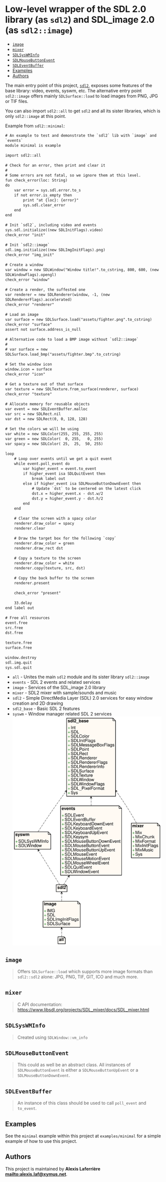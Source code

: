 # Low-level wrapper of the SDL 2.0 library (as `sdl2`) and SDL_image 2.0 (as `sdl2::image`)

* [`image`](#`image`)
* [`mixer`](#`mixer`)
* [`SDLSysWMInfo`](#`SDLSysWMInfo`)
* [`SDLMouseButtonEvent`](#`SDLMouseButtonEvent`)
* [`SDLEventBuffer`](#`SDLEventBuffer`)
* [Examples](#Examples)
* [Authors](#Authors)

The main entry point of this project, [`sdl2`](sdl2), exposes some features of the base
library: video, events, syswm, etc. The alternative entry point `sdl2::image` offers
mainly `SDLSurface::load` to load images from PNG, JPG or TIF files.

You can also import `sdl2::all` to get `sdl2` and all its sister libraries, which is only
`sdl2::image` at this point.

Example from `sdl2::minimal`:

~~~
# An example to test and demonstrate the `sdl2` lib with `image` and `events`
module minimal is example

import sdl2::all

# Check for an error, then print and clear it
#
# Some errors are not fatal, so we ignore them at this level.
fun check_error(loc: String)
do
	var error = sys.sdl.error.to_s
	if not error.is_empty then
		print "at {loc}: {error}"
		sys.sdl.clear_error
	end
end

# Init `sdl2`, including video and events
sys.sdl.initialize((new SDLInitFlags).video)
check_error "init"

# Init `sdl2::image`
sdl.img.initialize((new SDLImgInitFlags).png)
check_error "img_init"

# Create a window
var window = new SDLWindow("Window title!".to_cstring, 800, 600, (new SDLWindowFlags).opengl)
check_error "window"

# Create a render, the suffested one
var renderer = new SDLRenderer(window, -1, (new SDLRendererFlags).accelerated)
check_error "renderer"

# Load an image
var surface = new SDLSurface.load("assets/fighter.png".to_cstring)
check_error "surface"
assert not surface.address_is_null

# Alternative code to load a BMP image without `sdl2::image`
#
# var surface = new SDLSurface.load_bmp("assets/fighter.bmp".to_cstring)

# Set the window icon
window.icon = surface
check_error "icon"

# Get a texture out of that surface
var texture = new SDLTexture.from_surface(renderer, surface)
check_error "texture"

# Allocate memory for reusable objects
var event = new SDLEventBuffer.malloc
var src = new SDLRect.nil
var dst = new SDLRect(0, 0, 128, 128)

# Set the colors we will be using
var white = new SDLColor(255, 255, 255, 255)
var green = new SDLColor(  0, 255,   0, 255)
var spacy = new SDLColor( 25,  25,  50, 255)

loop
	# Loop over events until we get a quit event
	while event.poll_event do
		var higher_event = event.to_event
		if higher_event isa SDLQuitEvent then
			break label out
		else if higher_event isa SDLMouseButtonDownEvent then
			# Update `dst` to be centered on the latest click
			dst.x = higher_event.x - dst.w/2
			dst.y = higher_event.y - dst.h/2
		end
	end

	# Clear the screen with a spacy color
	renderer.draw_color = spacy
	renderer.clear

	# Draw the target box for the following `copy`
	renderer.draw_color = green
	renderer.draw_rect dst

	# Copy a texture to the screen
	renderer.draw_color = white
	renderer.copy(texture, src, dst)

	# Copy the back buffer to the screen
	renderer.present

	check_error "present"

	33.delay
end label out

# Free all resources
event.free
src.free
dst.free

texture.free
surface.free

window.destroy
sdl.img.quit
sys.sdl.quit
~~~


* `all` - Unites the main `sdl2` module and its sister library `sdl2::image`
* `events` - SDL 2 events and related services
* `image` - Services of the SDL_image 2.0 library
* `mixer` - SDL2 mixer with sample/sounds and music
* `sdl2` - Simple DirectMedia Layer (SDL) 2.0 services for easy window creation and 2D drawing
* `sdl2_base` - Basic SDL 2 features
* `syswm` - Window manager related SDL 2 services
![Diagram for `sdl2`](uml-sdl2.svg)

## `image`

> Offers `SDLSurface::load` which supports more image formats than `sdl2::sdl2`
> alone: JPG, PNG, TIF, GIT, ICO and much more.

## `mixer`

> C API documentation: https://www.libsdl.org/projects/SDL_mixer/docs/SDL_mixer.html

## `SDLSysWMInfo`

> Created using `SDLWindow::vm_info`

## `SDLMouseButtonEvent`

> This could as well be an abstract class. All instances of `SDLMouseButtonEvent`
> is either a `SDLMouseButtonUpEvent` or a `SDLMouseButtonDownEvent`.

## `SDLEventBuffer`

> An instance of this class should be used to call `poll_event` and `to_event`.

## Examples

See the `minimal` example within this project at `examples/minimal` for a simple example
of how to use this project.

## Authors

This project is maintained by **Alexis Laferrière <mailto:alexis.laf@xymus.net>**.
